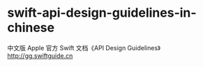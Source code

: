 # swift-api-design-guidelines-in-chinese
中文版 Apple 官方 Swift 文档《API Design Guidelines》 http://gg.swiftguide.cn
